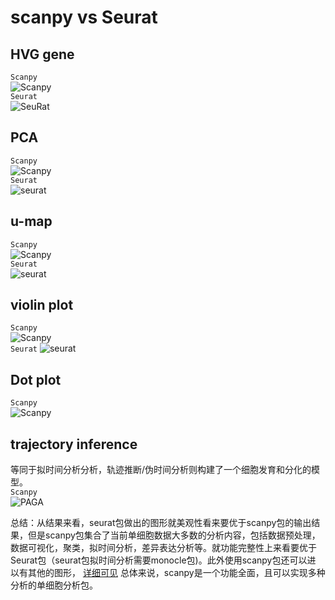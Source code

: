 # scanpy vs Seurat 
## HVG gene
`Scanpy`  
![Scanpy](https://github.com/Rickyzhang1990/during_work/blob/master/paper_and_Algorithm/image/Scanpy_HVG.png)  
`Seurat`  
![SeuRat](https://github.com/Rickyzhang1990/during_work/blob/master/paper_and_Algorithm/image/Seurat_HVG.png)  

## PCA 
`Scanpy`   
![Scanpy](https://github.com/Rickyzhang1990/during_work/blob/master/paper_and_Algorithm/image/Scanpy_PCA.png)   
`Seurat`  
![seurat](https://github.com/Rickyzhang1990/during_work/blob/master/paper_and_Algorithm/image/Seurat_PCA.png)  

## u-map
`Scanpy`   
![Scanpy](https://github.com/Rickyzhang1990/during_work/blob/master/paper_and_Algorithm/image/Scanpy_umap.png)   
`Seurat`  
![seurat](https://github.com/Rickyzhang1990/during_work/blob/master/paper_and_Algorithm/image/Seurat_umap.png)

## violin plot 
`Scanpy`  
![Scanpy](https://github.com/Rickyzhang1990/during_work/blob/master/paper_and_Algorithm/image/Scanpy_violin.png)  
`Seurat` 
![seurat](https://github.com/Rickyzhang1990/during_work/blob/master/paper_and_Algorithm/image/Seurat_violin.png)

## Dot plot  
`Scanpy`  
![Scanpy](https://github.com/Rickyzhang1990/during_work/blob/master/paper_and_Algorithm/image/Scanpy_dotplot.png)   

##  trajectory inference   
等同于拟时间分析分析，轨迹推断/伪时间分析则构建了一个细胞发育和分化的模型。  
`Scanpy`  
![ PAGA](https://github.com/Rickyzhang1990/during_work/blob/master/paper_and_Algorithm/image/Scanpy_paga.png)  

总结：从结果来看，seurat包做出的图形就美观性看来要优于scanpy包的输出结果，但是scanpy包集合了当前单细胞数据大多数的分析内容，包括数据预处理，   
数据可视化，聚类，拟时间分析，差异表达分析等。就功能完整性上来看要优于Seurat包（seurat包拟时间分析需要monocle包)。此外使用scanpy包还可以进  
以有其他的图形，
[详细可见](https://scanpy-tutorials.readthedocs.io/en/latest/visualizing-marker-genes.html)
总体来说，scanpy是一个功能全面，且可以实现多种分析的单细胞分析包。
